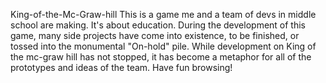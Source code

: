 King-of-the-Mc-Graw-hill
This is a game me and a team of devs in middle school are making. It's about education. During the development of this game, many side projects have come into existence, to be finished, or tossed into the monumental "On-hold" pile. While development on King of the mc-graw hill has not stopped, it has become a metaphor for all of the prototypes and ideas of the team. Have fun browsing!
